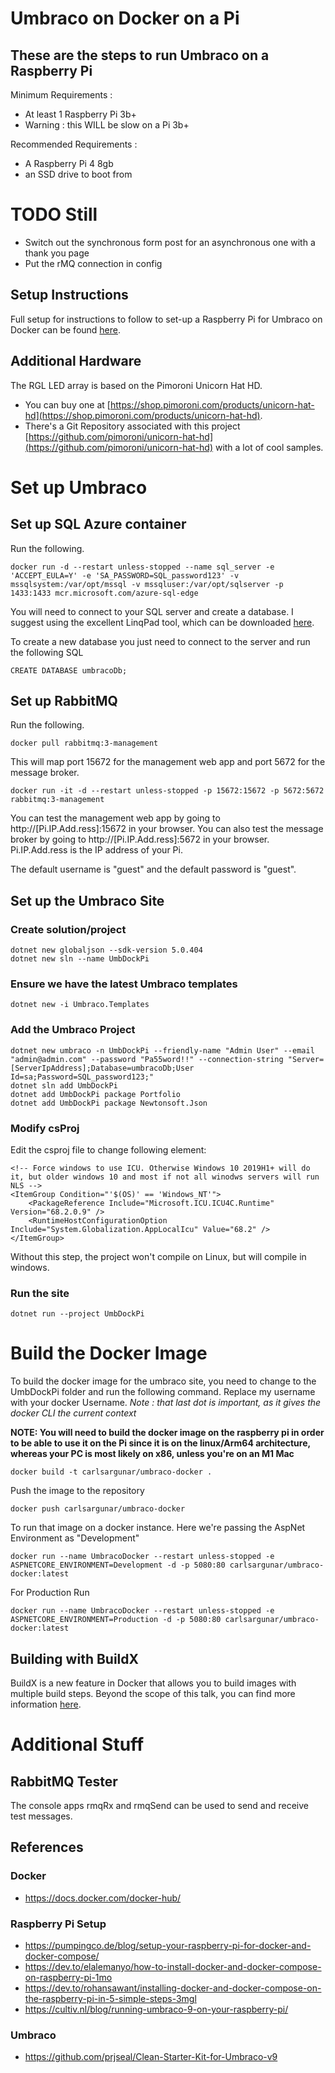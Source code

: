 # Umbraco on Docker on a Pi

## These are the steps to run Umbraco on a Raspberry Pi

Minimum Requirements :

- At least 1 Raspberry Pi 3b+
- Warning : this WILL be slow on a Pi 3b+

Recommended Requirements : 

- A Raspberry Pi 4 8gb 
- an SSD drive to boot from

# TODO Still

- Switch out the synchronous form post for an asynchronous one with a thank you page
- Put the rMQ connection in config

## Setup Instructions

Full setup for instructions to follow to set-up a Raspberry Pi for Umbraco on Docker can be found [here](instructions/setup-pi.md).


## Additional Hardware

The RGL LED array is based on the Pimoroni Unicorn Hat HD.

- You can buy one at [https://shop.pimoroni.com/products/unicorn-hat-hd](https://shop.pimoroni.com/products/unicorn-hat-hd).
- There's a Git Repository associated with this project [https://github.com/pimoroni/unicorn-hat-hd](https://github.com/pimoroni/unicorn-hat-hd) with a lot of cool samples.

# Set up Umbraco

## Set up SQL Azure container

Run the following.

    docker run -d --restart unless-stopped --name sql_server -e 'ACCEPT_EULA=Y' -e 'SA_PASSWORD=SQL_password123' -v mssqlsystem:/var/opt/mssql -v mssqluser:/var/opt/sqlserver -p 1433:1433 mcr.microsoft.com/azure-sql-edge

You will need to connect to your SQL server and create a database. I suggest using the excellent LinqPad tool, which can be downloaded [here](https://www.linqpad.net/).

To create a new database you just need to connect to the server and run the following SQL

    CREATE DATABASE umbracoDb;

## Set up RabbitMQ

Run the following.

    docker pull rabbitmq:3-management

This will map port 15672 for the management web app and port 5672 for the message broker.

    docker run -it -d --restart unless-stopped -p 15672:15672 -p 5672:5672 rabbitmq:3-management

You can test the management web app by going to http://[Pi.IP.Add.ress]:15672 in your browser. You can also test the message broker by going to http://[Pi.IP.Add.ress]:5672 in your browser. Pi.IP.Add.ress is the IP address of your Pi.

The default username is "guest" and the default password is "guest".

## Set up the Umbraco Site

### Create solution/project
    dotnet new globaljson --sdk-version 5.0.404
    dotnet new sln --name UmbDockPi

### Ensure we have the latest Umbraco templates
    dotnet new -i Umbraco.Templates

### Add the Umbraco Project

    dotnet new umbraco -n UmbDockPi --friendly-name "Admin User" --email "admin@admin.com" --password "Pa55word!!" --connection-string "Server=[ServerIpAddress];Database=umbracoDb;User Id=sa;Password=SQL_password123;"
    dotnet sln add UmbDockPi
    dotnet add UmbDockPi package Portfolio
    dotnet add UmbDockPi package Newtonsoft.Json

### Modify csProj

Edit the csproj file to change following element:

    <!-- Force windows to use ICU. Otherwise Windows 10 2019H1+ will do it, but older windows 10 and most if not all winodws servers will run NLS -->
    <ItemGroup Condition="'$(OS)' == 'Windows_NT'">
        <PackageReference Include="Microsoft.ICU.ICU4C.Runtime" Version="68.2.0.9" />
        <RuntimeHostConfigurationOption Include="System.Globalization.AppLocalIcu" Value="68.2" />
    </ItemGroup>

Without this step, the project won't compile on Linux, but will compile in windows.

### Run the site

    dotnet run --project UmbDockPi

# Build the Docker Image

To build the docker image for the umbraco site, you need to change to the UmbDockPi folder and run the following command. Replace my username with your docker Username. *Note : that last dot is important, as it gives the docker CLI the current context*

**NOTE: You will need to build the docker image on the raspberry pi in order to be able to use it on the Pi since it is on the linux/Arm64 architecture, whereas your PC is most likely on x86, unless you're on an M1 Mac**

    docker build -t carlsargunar/umbraco-docker .

Push the image to the repository

    docker push carlsargunar/umbraco-docker

To run that image on a docker instance. Here we're passing the AspNet Environment as "Development"

    docker run --name UmbracoDocker --restart unless-stopped -e ASPNETCORE_ENVIRONMENT=Development -d -p 5080:80 carlsargunar/umbraco-docker:latest 

For Production Run

    docker run --name UmbracoDocker --restart unless-stopped -e ASPNETCORE_ENVIRONMENT=Production -d -p 5080:80 carlsargunar/umbraco-docker:latest 



## Building with BuildX

BuildX is a new feature in Docker that allows you to build images with multiple build steps. Beyond the scope of this talk, you can find more information [here](https://docs.docker.com/engine/userguide/eng-dockerbuildx/).

# Additional Stuff

## RabbitMQ Tester

The console apps rmqRx and rmqSend can be used to send and receive test messages.

## References

### Docker
- https://docs.docker.com/docker-hub/

### Raspberry Pi Setup
- https://pumpingco.de/blog/setup-your-raspberry-pi-for-docker-and-docker-compose/
- https://dev.to/elalemanyo/how-to-install-docker-and-docker-compose-on-raspberry-pi-1mo
- https://dev.to/rohansawant/installing-docker-and-docker-compose-on-the-raspberry-pi-in-5-simple-steps-3mgl
- https://cultiv.nl/blog/running-umbraco-9-on-your-raspberry-pi/

### Umbraco
- https://github.com/prjseal/Clean-Starter-Kit-for-Umbraco-v9
